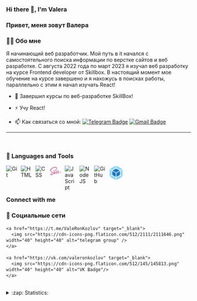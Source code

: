 ### Hi there 👋, I'm Valera

### Привет, меня зовут Валера

### :man_technologist: Обо мне

Я начинающий веб разработчик. Мой путь в it начался с самостоятельного поиска информации по верстке сайтов и веб разработке. С августа 2022 года по март 2023 я изучал веб разработку на курсе Frontend developer от Skillbox. В настоящий момент мое обучение на курсе завершено и я нахожусь в поисках работы, параллельно с этим я начал изучать React!

- :seedling: Завершил курсы по веб-разработке SkillBox!

- :zap: Учу React!

- :mailbox: Как связаться со мной: [![Telegram Badge](https://img.shields.io/badge/-filimonovalexey-blue?style=flat&logo=Telegram&logoColor=white)](https://t.me/ValeRonKozlov) [![Gmail Badge](https://img.shields.io/badge/-Gmail-red?style=flat&logo=Gmail&logoColor=white)](mailto:frinkenton@gmail.com)

---
<br />

### 🧰 Languages and Tools

<img align="left" alt="Git" width="30px" style="padding-right:10px;" src="https://cdn.jsdelivr.net/gh/devicons/devicon/icons/git/git-original.svg" />
<img align="left" alt="HTML" width="30px" style="padding-right:10px;" src="https://cdn.jsdelivr.net/gh/devicons/devicon/icons/html5/html5-plain.svg" />
<img align="left" alt="CSS" width="30px" style="padding-right:10px;" src="https://cdn.jsdelivr.net/gh/devicons/devicon/icons/css3/css3-plain.svg" />
<img align="left" alt="SASS" width="30px"  style="padding-right:10px;" src="https://raw.githubusercontent.com/github/explore/80688e429a7d4ef2fca1e82350fe8e3517d3494d/topics/sass/sass.png" />
<img align="left" alt="JavaScript" width="30px" style="padding-right:10px;" src="https://cdn.jsdelivr.net/gh/devicons/devicon/icons/javascript/javascript-plain.svg" />
<img align="left" alt="NodeJS" width="30px" style="padding-right:10px;" src="https://cdn.jsdelivr.net/gh/devicons/devicon/icons/nodejs/nodejs-original.svg" />
<img align="left" alt="GitHub" width="30px" style="padding-right:10px;" src="https://cdn.jsdelivr.net/gh/devicons/devicon/icons/github/github-original.svg" />
<img src="https://github.com/devicons/devicon/blob/master/icons/webpack/webpack-original.svg" title="webpack" alt="webpack" width="40" height="40"/>&nbsp;
<br />
<br />

### Connect with me

### 🤝 Социальные сети

  <div id="badges">

    <a href="https://t.me/ValeRonKozlov" target="_blank">
      <img src="https://cdn-icons-png.flaticon.com/512/2111/2111646.png" width="40" height="40" alt="telegram group" />
    </a>

    <a href="https://vk.com/valeronkozlov" target="_blank">
      <img src="https://cdn-icons-png.flaticon.com/512/145/145813.png" width="40" height="40" alt="VK Badge"/>
    </a>

  </div>

<br />

<details>
  <summary>:zap: Statistics:</summary>
   <img align="left" alt="codeSTACKr's GitHub Stats" src="https://github-readme-stats.vercel.app/api/top-langs/?username=ValeRonKozlov&langs_count=8&layout=compact" />
    <br />
    <img align="left" alt="codeSTACKr's GitHub Stats" src="https://github-readme-stats.vercel.app/api?username=ValeRonKozlov&show_icons=true" />
</details>
